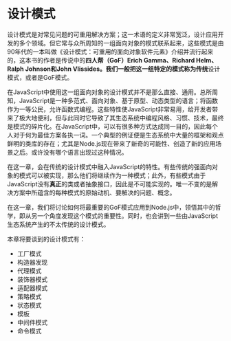 # 设计模式

设计模式是对常见问题的可重用解决方案；这一术语的定义非常宽泛，设计应用开发的多个领域。但它常与众所周知的一组面向对象的模式联系起来，这些模式是由90年代的一本叫做《设计模式：可重用的面向对象软件元素》介绍并流行起来的，这本书的作者是传说中的**四人帮（GoF）**Erich Gamma、Richard Helm、Ralph Johnson和John Vlissides。我们一般把这一组特定的模式称为**传统**设计模式，或者是GoF模式。

在JavaScript中使用这一组面向对象的设计模式并不是那么直接、通用。总所周知，JavaScript是一种多范式、面向对象、基于原型、动态类型的语言；将函数作为一等公民，允许函数式编程。这些特性使JavaScript非常易用，给开发者带来了极大地便利，但与此同时它导致了其生态系统中编程风格、习惯、技术，最终是模式的碎片化。在JavaScript中，可以有很多种方式达成同一目的，因此每个人对于何为最佳方案各执一词。一个典型的例证便是生态系统中大量的框架和观点鲜明的类库的存在；尤其是Node.js现在带来了新奇的可能性、创造了新的应用场景之后。或许没有哪个语言出现过这种情况。

在这一章，会在传统的设计模式中融入JavaScript的特性。有些传统的强面向对象的模式可以被实现，那么他们将继续作为一种模式；此外，有些模式由于JavaScript没有**真正**的类或者抽象接口，因此是不可能实现的。唯一不变的是解决方案中所蕴含的每种模式的原始动机、要解决的问题、概念。

在这一章，我们将讨论如何将最重要的GoF模式应用到Node.js中，领悟其中的哲学，即从另一个角度发现这个模式的重要性。同时，也会讲到一些由JavaScript生态系统产生的不太传统的设计模式。

本章将要谈到的设计模式有：

* 工厂模式
* 构造器发现
* 代理模式
* 装饰器模式
* 适配器模式
* 策略模式
* 状态模式
* 模板
* 中间件模式
* 命令模式